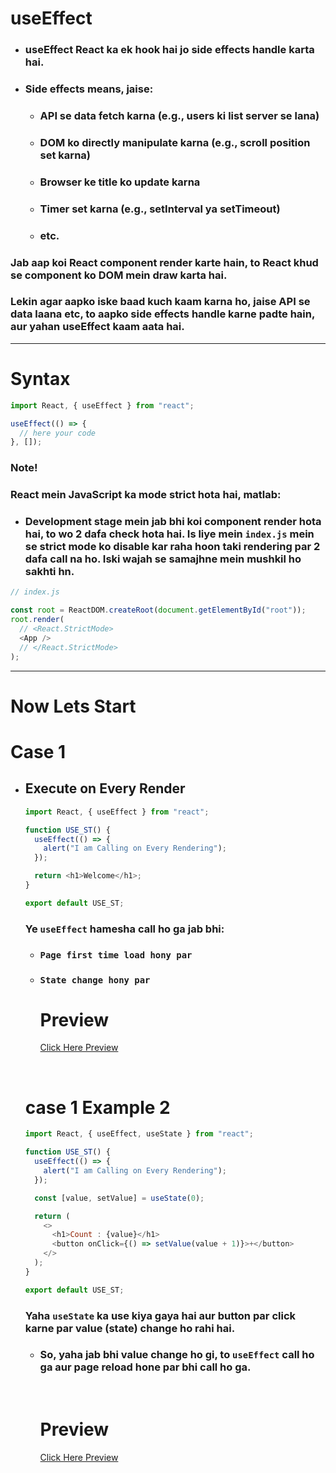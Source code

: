 # useEffect

- ### useEffect React ka ek hook hai jo side effects handle karta hai.

- ### Side effects means, jaise:

  - ### API se data fetch karna (e.g., users ki list server se lana)

  - ### DOM ko directly manipulate karna (e.g., scroll position set karna)

  - ### Browser ke title ko update karna

  - ### Timer set karna (e.g., setInterval ya setTimeout)

  - ### etc.

### Jab aap koi React component render karte hain, to React khud se component ko DOM mein draw karta hai.

### Lekin agar aapko iske baad kuch kaam karna ho, jaise API se data laana etc, to aapko side effects handle karne padte hain, aur yahan useEffect kaam aata hai.

---

# Syntax

```javascript
import React, { useEffect } from "react";

useEffect(() => {
  // here your code
}, []);
```

### Note!

### React mein JavaScript ka mode strict hota hai, matlab:

- ### Development stage mein jab bhi koi component render hota hai, to wo 2 dafa check hota hai. Is liye mein `index.js` mein se strict mode ko disable kar raha hoon taki rendering par 2 dafa call na ho. Iski wajah se samajhne mein mushkil ho sakhti hn.

```javascript
// index.js

const root = ReactDOM.createRoot(document.getElementById("root"));
root.render(
  // <React.StrictMode>
  <App />
  // </React.StrictMode>
);
```

---

# Now Lets Start

# Case 1

- ## Execute on Every Render

  ```javascript
  import React, { useEffect } from "react";

  function USE_ST() {
    useEffect(() => {
      alert("I am Calling on Every Rendering");
    });

    return <h1>Welcome</h1>;
  }

  export default USE_ST;
  ```

  ### Ye `useEffect` hamesha call ho ga jab bhi:

  - ### `Page first time load hony par`

  - ### `State change hony par`

    # Preview

    <a href="https://github.com/Mubeen-Ahmad/React_Notes/blob/main/images/1_useeffect.gif" target="_blank">Click Here Preview</a>

    <br>

  # case 1 Example 2

  ```javascript
  import React, { useEffect, useState } from "react";

  function USE_ST() {
    useEffect(() => {
      alert("I am Calling on Every Rendering");
    });

    const [value, setValue] = useState(0);

    return (
      <>
        <h1>Count : {value}</h1>
        <button onClick={() => setValue(value + 1)}>+</button>
      </>
    );
  }

  export default USE_ST;
  ```

  ### Yaha `useState` ka use kiya gaya hai aur button par click karne par value (state) change ho rahi hai.

  - ### So, yaha jab bhi value change ho gi, to `useEffect` call ho ga aur page reload hone par bhi call ho ga.

      <br>
      
      # Preview

    <a href="https://github.com/Mubeen-Ahmad/React_Notes/blob/main/images/2_useEffect.gif" target="_blank">Click Here Preview</a>
